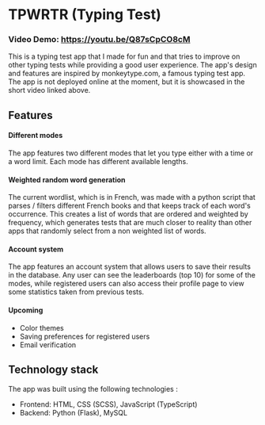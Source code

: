 # TPWRTR (Typing Test)
### Video Demo: https://youtu.be/Q87sCpCO8cM
This is a typing test app that I made for fun and that tries to improve on other typing tests while providing a good user experience. The app's design and features are inspired by monkeytype.com, a famous typing test app. The app is not deployed online at the moment, but it is showcased in the short video linked above.


## Features
#### Different modes
The app features two different modes that let you type either with a time or a word limit. Each mode has different available lengths.

#### Weighted random word generation
The current wordlist, which is in French, was made with a python script that parses / filters different French books and that keeps track of each word's occurrence. This creates a list of words that are ordered and weighted by frequency, which generates tests that are much closer to reality than other apps that randomly select from a non weighted list of words. 

#### Account system
The app features an account system that allows users to save their results in the database. Any user can see the leaderboards (top 10) for some of the modes, while registered users can also access their profile page to view some statistics taken from previous tests.

#### Upcoming

 - Color themes
 - Saving preferences for registered users
 - Email verification

## Technology stack
The app was built using the following technologies :

 - Frontend: HTML, CSS (SCSS), JavaScript (TypeScript)
 - Backend: Python (Flask), MySQL
